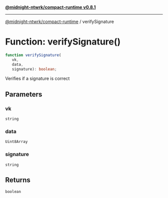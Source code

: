 [**@midnight-ntwrk/compact-runtime v0.8.1**](../README.md)

***

[@midnight-ntwrk/compact-runtime](../globals.md) / verifySignature

# Function: verifySignature()

```ts
function verifySignature(
   vk, 
   data, 
   signature): boolean;
```

Verifies if a signature is correct

## Parameters

### vk

`string`

### data

`Uint8Array`

### signature

`string`

## Returns

`boolean`
